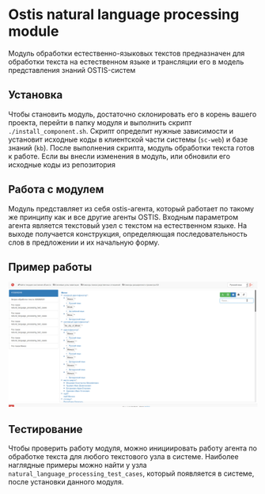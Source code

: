 # Ostis natural language processing module

Модуль обработки естественно-языковых текстов предназначен для обработки текста на естественном языке и трансляции его в модель представления знаний OSTIS-систем


## Установка

Чтобы становить модуль, достаточно склонировать его в корень вашего проекта, перейти в папку модуля и выполнить скрипт `./install_component.sh`. Скрипт определит нужные зависимости и установит исходные коды в клиентской части системы (`sc-web`) и базе знаний (`kb`). После выполнения скрипта, модуль обработки текста готов к работе. Если вы внесли изменения в модуль, или обновили его исходные коды из репозитория

## Работа с модулем

Модуль представляет из себя ostis-агента, который работает по такому же принципу как и все другие агенты OSTIS. Входным параметром агента является текстовый узел с текстом на естественном языке. На выходе получается конструкция, определяющая последовательность слов в предложении и их начальную форму.

## Пример работы

![](example.gif)

## Тестирование

Чтобы проверить работу модуля, можно инициировать работу агента по обработке текста для любого текстового узла в системе. Наиболее наглядные примеры можно найти у узла `natural_language_processing_test_cases`, который появляется в системе, после установки данного модуля.





